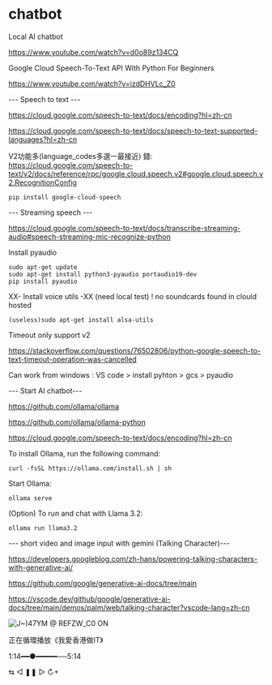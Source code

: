 # chatbot

Local AI chatbot

https://www.youtube.com/watch?v=d0o89z134CQ

Google Cloud Speech-To-Text API With Python For Beginners

https://www.youtube.com/watch?v=izdDHVLc_Z0

--- Speech to text ---

https://cloud.google.com/speech-to-text/docs/encoding?hl=zh-cn

https://cloud.google.com/speech-to-text/docs/speech-to-text-supported-languages?hl=zh-cn

V2功能多(language_codes多選一最接近) 錢: https://cloud.google.com/speech-to-text/v2/docs/reference/rpc/google.cloud.speech.v2#google.cloud.speech.v2.RecognitionConfig

    pip install google-cloud-speech

--- Streaming speech ---

https://cloud.google.com/speech-to-text/docs/transcribe-streaming-audio#speech-streaming-mic-recognize-python

Install pyaudio

    sudo apt-get update
    sudo apt-get install python3-pyaudio portaudio19-dev
    pip install pyaudio

XX- Install voice utils -XX (need local test) ! no soundcards found in clould hosted

    (useless)sudo apt-get install alsa-utils

Timeout only support v2

https://stackoverflow.com/questions/76502806/python-google-speech-to-text-timeout-operation-was-cancelled

Can work from windows : VS code > install pyhton > gcs > pyaudio

--- Start AI chatbot---

https://github.com/ollama/ollama

https://github.com/ollama/ollama-python

https://cloud.google.com/speech-to-text/docs/encoding?hl=zh-cn

To install Ollama, run the following command:

    curl -fsSL https://ollama.com/install.sh | sh

Start Ollama:

    ollama serve

(Option) To run and chat with Llama 3.2:

    ollama run llama3.2

--- short video and image input with gemini (Talking Character)---

https://developers.googleblog.com/zh-hans/powering-talking-characters-with-generative-ai/

https://github.com/google/generative-ai-docs/tree/main

https://vscode.dev/github/google/generative-ai-docs/tree/main/demos/palm/web/talking-character?vscode-lang=zh-cn






![J$~)47YM @ R$EFZW_C0 ON](https://github.com/user-attachments/assets/967d609c-23d9-488e-aa05-c78f0c04dcea)

正在循環播放《我愛香港做IT》

  1:14━━●━━━━━──5:14

  ⇆       ◁      ❚❚      ▷       ↻+
  
